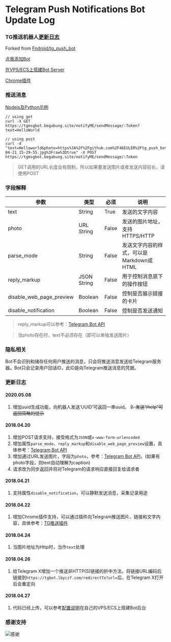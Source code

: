 # Telegram Push Notifications Bot Update Log
### TG推送机器人[更新日志](https://github.com/46EULER/tg_push_bot#%E6%9B%B4%E6%96%B0%E6%97%A5%E5%BF%97)


Forked from [Fndroid/tg_push_bot](https://github.com/Fndroid/tg_push_bot)

[点我添加Bot](https://t.me/begabung_bot) 

[在VPS/ECS上搭建Bot Server](SETUP.md)

[Chrome插件](https://github.com/Fndroid/tg_notification_chrome)

### 推送消息


[Nodejs及Python示例](https://github.com/46EULER/tg_push_bot/tree/master/examples)

```
// using get
curl -X GET https://tgmsgbot.begabung.site/notifyME/sendMessage/:Token?text=HelloWorld

// using post
curl -d "text=Helloworld&photo=https%3A%2F%2Fgithub.com%2F46EULER%2Ftg_push_bot%2Fblob%2Fmaster%2Fimgs%2Fphoto_2018-04-21_15-29-55.jpg%3Fraw%3Dtrue" -X POST https://tgmsgbot.begabung.site/notifyME/sendMessage/:Token
```


> GET调用的URL长度会有限制，所以如果要发送图片或者发送内容较长，请使用POST

### 字段解释

参数|类型|必须|说明
-|-|-|-
text|String|True|发送的文字内容
photo|URL String|False|发送的图片地址，支持HTTPS/HTTP
parse_mode|String|False|发送文字内容的样式，可以是Markdown或HTML
reply_markup|JSON String|False|用于控制消息底下的操作按钮
disable_web_page_preview|Boolean|False|控制是否展示链接的卡片
disable_notification|Boolean|False|控制是否发送通知

> reply_markup可以参考：[Telegram Bot API](https://core.telegram.org/bots/api#sendmessage)

> 当photo存在时，text不必须存在（即可以单独发送图片）

### 隐私相关

Bot不会识别和储存任何用户推送的消息，只会将推送消息发送给Telegram服务器。Bot只会记录用户回话ID，此ID是向Telegram推送消息的凭据。

### 更新日志
#### 2020.05.08
1. 增加uuid生成功能，向机器人发送‘UUID’可返回一串uuid。
~~2. 发送“/help”可返回简略的提示~~

#### 2018.04.20

1. 增加POST请求支持，接受格式为``JSON``或``x-www-form-urlencoded``
2. 增加属性``parse_mode``、``reply_markup``和``disable_web_page_preview``设置，具体参考：[Telegram Bot API](https://core.telegram.org/bots/api#sendmessage)
3. 增加通过URL发送图片，字段为``photo``，参考：[Telegram Bot API](https://core.telegram.org/bots/api#sendphoto)，(如果有photo字段，则text自动理解为caption)
4. 请求改为同步返回并将对Telegram的请求响应直接回复给请求者

#### 2018.04.21

1. 支持属性``disable_notification``，可以静默发送消息，采集记录用途

#### 2018.04.22

1. 增加Chrome插件支持，可以通过插件向Telegram推送图片、链接和文字内容，具体参考：[TG推送插件](https://github.com/Fndroid/tg_notification_chrome)

#### 2018.04.24

1. 当图片地址为Http时，当作``text``处理

#### 2018.04.26

1. 给Telegram X增加一个推送非HTTP(S)链接的折中方法，将链接URL编码后链接到``https://tgbot.lbyczf.com/redirectTo?url=``后，在Telegram X打开后会重定向

#### 2018.04.27

1. 代码已经上传，可以参考[配置说明](SETUP.md)在自己的VPS/ECS上搭建Bot后台


### 感谢支持
![感谢](https://github.com/Fndroid/tg_push_bot)
